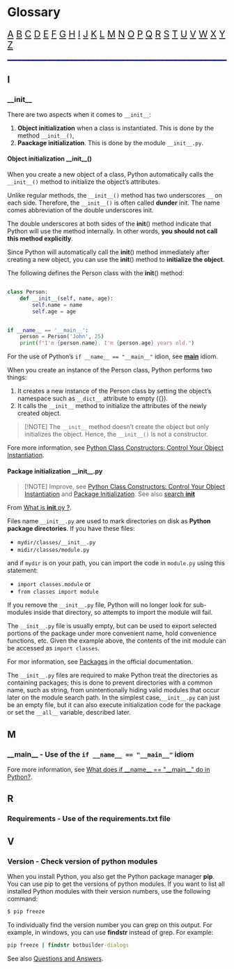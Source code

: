 # Glossary

<p style="font-size:1.5em;">
<a href="#a" >A</a> <a href="#b">B</a> <a href="#c" >C</a> <a href="#d">D</a> <a href="#e" >E</a> <a href="#f">F</a> <a href="#g" >G</a> <a href="#h">H</a> <a href="#i" >I</a> <a href="#j">J</a> <a href="#k" >K</a> <a href="#l">L</a> <a href="#m" >M</a> <a href="#n">N</a> <a href="#o" >O</a> <a href="#p">P</a> <a href="#q" >Q</a> <a href="#r">R</a> <a href="#s" >S</a> <a href="#t">T</a> <a href="#u" >U</a> <a href="#v">V</a> <a href="#w" >W</a> <a href="#x">X</a> <a href="#y" >Y</a> <a href="#z">Z</a>  
</p>

<hr style="border-top: 2px dashed blue"/>


## I ##

### \_\_init__

There are two aspects when it comes to `__init__`:

1. **Object initialization** when a class is instantiated. This is done by the method `__init__()`,
2. **Paackage initialization**. This is done by the module `__init__.py`.


#### Object initialization \_\_init__()

When you create a new object of a class, Python automatically calls the `__init__()` method to initialize the object’s attributes.

Unlike regular methods, the `__init__()` method has two underscores `__` on each side. Therefore, the `__init__()` is often called **dunder** init. The name comes abbreviation of the double underscores init.

The double underscores at both sides of the __init__() method indicate that Python will use the method internally. In other words, **you should not call this method explicitly**.

Since Python will automatically call the __init__() method immediately after creating a new object, you can use the __init__() method to **initialize the object**.

The following defines the Person class with the __init__() method:

```python

class Person:
    def __init__(self, name, age):
        self.name = name
        self.age = age


if __name__ == '__main__':
    person = Person('John', 25)
    print(f"I'm {person.name}. I'm {person.age} years old.")

```

For the use of Python’s `if __name__ == "__main__"` idion, see [__main__](#__main__---use-of-the--if-__name__--__main__-idiom) idiom. 

When you create an instance of the Person class, Python performs two things:

1. It creates a new instance of the Person class by setting the object’s namespace such as `__dict__` attribute to empty ({}).
1. It calls the `__init__` method to initialize the attributes of the newly created object.

> [!NOTE] The `__init__` method doesn’t create the object but only initializes the object. Hence, the `__init__()` is not a constructor.


Fore more information, see  [Python Class Constructors: Control Your Object Instantiation](https://realpython.com/python-class-constructor/).

#### Package initialization \_\_init__.py

> [!NOTE] Improve, see [Python Class Constructors: Control Your Object Instantiation](https://realpython.com/python-class-constructor/) and [Package Initialization](https://realpython.com/lessons/package-initialization/). See also [search __init__](https://realpython.com/search?q=__init__)


From [What is __init__.py ?](https://pythontips.com/2013/07/28/what-is-__init__-py/).

Files name `__init__.py` are used to mark directories on disk as **Python package directories**. If you have these files:

- `mydir/classes/__init__.py`
- `midir/classes/module.py`

and if `mydir` is on your path, you can import the code in `module.py` using this statement:

- `import classes.module` or
- `from classes import module`

If you remove the `__init__.py` file, Python will no longer look for sub-modules inside that directory, so attempts to import the module will fail.

The `__init__.py` file is usually empty, but can be used to export selected portions of the package under more convenient name, hold convenience functions, etc. Given the example above, the contents of the init module can be accessed as `import classes`.

For mor information, see [Packages](http://docs.python.org/tutorial/modules.html#packages) in the official documentation.


The `__init__.py` files are required to make Python treat the directories as
containing packages; this is done to prevent directories with a common name,
such as string, from unintentionally hiding valid modules that occur later on
the module search path. In the simplest case,`__init__.py` can just be an empty
file, but it can also execute initialization code for the package or set the
`__all__` variable, described later.


## M ##

### \_\_main__ - Use of the  `if __name__ == "__main__"` idiom




Fore more information, see [What does if \_\_name__ == "\_\_main__" do in Python?](https://realpython.com/if-name-main-python/).


## R ##

### Requirements - Use of the requirements.txt file



## V ##

### Version - Check version of python modules

When you install Python, you also get the Python package manager **pip**. You can use pip to get the versions of python modules. If you want to list all installed Python modules with their version numbers, use the following command:

```cmd
$ pip freeze
```
To individually find the version number you can grep on this output. For example, in windows, you can use **findstr** instead of grep. For example:

```cmd
pip freeze | findstr botbuilder-dialogs
```
See also [Questions and Answers](https://www.tutorialspoint.com/How-to-check-version-of-python-modules).


